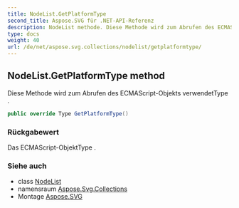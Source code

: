 ```yaml
---
title: NodeList.GetPlatformType
second_title: Aspose.SVG für .NET-API-Referenz
description: NodeList methode. Diese Methode wird zum Abrufen des ECMAScriptObjekts verwendetType .
type: docs
weight: 40
url: /de/net/aspose.svg.collections/nodelist/getplatformtype/
---
```

## NodeList.GetPlatformType method

Diese Methode wird zum Abrufen des ECMAScript-Objekts verwendetType .

```csharp
public override Type GetPlatformType()
```

### Rückgabewert

Das ECMAScript-ObjektType .

### Siehe auch

* class [NodeList](../)
* namensraum [Aspose.Svg.Collections](../../nodelist/)
* Montage [Aspose.SVG](../../../)


